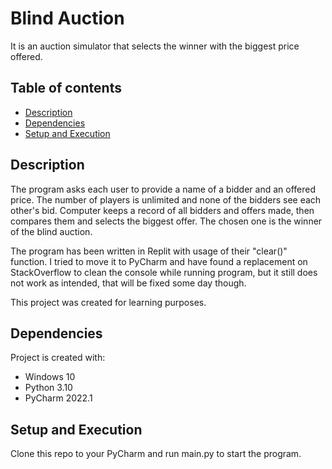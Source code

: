# Blind Auction
It is an auction simulator that selects the winner with the biggest price offered.

## Table of contents
* [Description](#description)
* [Dependencies](#dependencies)
* [Setup and Execution](#setup-and-execution)

## Description
The program asks each user to provide a name of a bidder and an offered price. The number of players is unlimited and 
none of the bidders see each other's bid. Computer keeps a record of all bidders and offers made, then compares them 
and selects the biggest offer. The chosen one is the winner of the blind auction.

The program has been written in Replit with usage of their "clear()" function. I tried to move it to PyCharm and have 
found a replacement on StackOverflow to clean the console while running program, but it still does not work as intended, 
that will be fixed some day though.

This project was created for learning purposes.
	
## Dependencies
Project is created with:
* Windows 10
* Python 3.10
* PyCharm 2022.1
## Setup and Execution
Clone this repo to your PyCharm and run main.py to start the program.